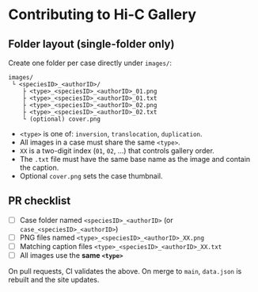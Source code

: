 # Contributing to Hi-C Gallery

## Folder layout (single-folder only)
Create one folder per case directly under `images/`:

```
images/
 └ <speciesID>_<authorID>/
    ├ <type>_<speciesID>_<authorID>_01.png
    ├ <type>_<speciesID>_<authorID>_01.txt
    ├ <type>_<speciesID>_<authorID>_02.png
    ├ <type>_<speciesID>_<authorID>_02.txt
    └ (optional) cover.png
```

- `<type>` is one of: `inversion`, `translocation`, `duplication`.
- All images in a case must share the same `<type>`.
- `XX` is a two-digit index (`01`, `02`, …) that controls gallery order.
- The `.txt` file must have the same base name as the image and contain the caption.
- Optional `cover.png` sets the case thumbnail.

## PR checklist
- [ ] Case folder named `<speciesID>_<authorID>` (or `case_<speciesID>_<authorID>`)
- [ ] PNG files named `<type>_<speciesID>_<authorID>_XX.png`
- [ ] Matching caption files `<type>_<speciesID>_<authorID>_XX.txt`
- [ ] All images use the **same `<type>`**

On pull requests, CI validates the above. On merge to `main`, `data.json` is rebuilt and the site updates.

